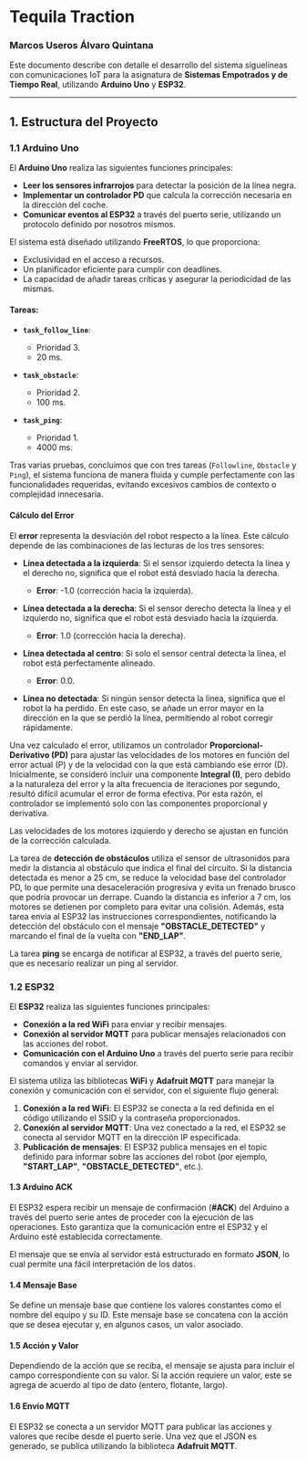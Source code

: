 # Tequila Traction
### Marcos Useros Álvaro Quintana

Este documento describe con detalle el desarrollo del sistema siguelíneas con comunicaciones IoT para la asignatura de **Sistemas Empotrados y de Tiempo Real**, utilizando **Arduino Uno** y **ESP32**.

---

## 1. Estructura del Proyecto

### 1.1 Arduino Uno

El **Arduino Uno** realiza las siguientes funciones principales:

- **Leer los sensores infrarrojos** para detectar la posición de la línea negra.
- **Implementar un controlador PD** que calcula la corrección necesaria en la dirección del coche.
- **Comunicar eventos al ESP32** a través del puerto serie, utilizando un protocolo definido por nosotros mismos.

El sistema está diseñado utilizando **FreeRTOS**, lo que proporciona:

- Exclusividad en el acceso a recursos.
- Un planificador eficiente para cumplir con deadlines.
- La capacidad de añadir tareas críticas y asegurar la periodicidad de las mismas.

#### Tareas:

- **`task_follow_line`**:
  - Prioridad 3.
  - 20 ms.
  
- **`task_obstacle`**:
  - Prioridad 2.
  - 100 ms.
  
- **`task_ping`**:
  - Prioridad 1.
  - 4000 ms.

Tras varias pruebas, concluimos que con tres tareas (`Followline`, `Obstacle` y `Ping`), el sistema funciona de manera fluida y cumple perfectamente con las funcionalidades requeridas, evitando excesivos cambios de contexto o complejidad innecesaria.

#### Cálculo del Error

El **error** representa la desviación del robot respecto a la línea. Este cálculo depende de las combinaciones de las lecturas de los tres sensores:

- **Línea detectada a la izquierda**: Si el sensor izquierdo detecta la línea y el derecho no, significa que el robot está desviado hacia la derecha.
    - **Error**: -1.0 (corrección hacia la izquierda).

- **Línea detectada a la derecha**: Si el sensor derecho detecta la línea y el izquierdo no, significa que el robot está desviado hacia la izquierda.
    - **Error**: 1.0 (corrección hacia la derecha).

- **Línea detectada al centro**: Si solo el sensor central detecta la línea, el robot está perfectamente alineado.
    - **Error**: 0.0.

- **Línea no detectada**: Si ningún sensor detecta la línea, significa que el robot la ha perdido. En este caso, se añade un error mayor en la dirección en la que se perdió la línea, permitiendo al robot corregir rápidamente.

Una vez calculado el error, utilizamos un controlador **Proporcional-Derivativo (PD)** para ajustar las velocidades de los motores en función del error actual (P) y de la velocidad con la que está cambiando ese error (D). Inicialmente, se consideró incluir una componente **Integral (I)**, pero debido a la naturaleza del error y la alta frecuencia de iteraciones por segundo, resultó difícil acumular el error de forma efectiva. Por esta razón, el controlador se implementó solo con las componentes proporcional y derivativa.

Las velocidades de los motores izquierdo y derecho se ajustan en función de la corrección calculada.

La tarea de **detección de obstáculos** utiliza el sensor de ultrasonidos para medir la distancia al obstáculo que indica el final del circuito. Si la distancia detectada es menor a 25 cm, se reduce la velocidad base del controlador PD, lo que permite una desaceleración progresiva y evita un frenado brusco que podría provocar un derrape. Cuando la distancia es inferior a 7 cm, los motores se detienen por completo para evitar una colisión. Además, esta tarea envía al ESP32 las instrucciones correspondientes, notificando la detección del obstáculo con el mensaje **"OBSTACLE_DETECTED"** y marcando el final de la vuelta con **"END_LAP"**.

La tarea **ping** se encarga de notificar al ESP32, a través del puerto serie, que es necesario realizar un ping al servidor.

### 1.2 ESP32

El **ESP32** realiza las siguientes funciones principales:

- **Conexión a la red WiFi** para enviar y recibir mensajes.
- **Conexión al servidor MQTT** para publicar mensajes relacionados con las acciones del robot.
- **Comunicación con el Arduino Uno** a través del puerto serie para recibir comandos y enviar al servidor.

El sistema utiliza las bibliotecas **WiFi** y **Adafruit MQTT** para manejar la conexión y comunicación con el servidor, con el siguiente flujo general:

1. **Conexión a la red WiFi**: El ESP32 se conecta a la red definida en el código utilizando el SSID y la contraseña proporcionados.
2. **Conexión al servidor MQTT**: Una vez conectado a la red, el ESP32 se conecta al servidor MQTT en la dirección IP especificada.
3. **Publicación de mensajes**: El ESP32 publica mensajes en el topic definido para informar sobre las acciones del robot (por ejemplo, **"START_LAP"**, **"OBSTACLE_DETECTED"**, etc.).

#### 1.3 Arduino ACK

El ESP32 espera recibir un mensaje de confirmación (**#ACK**) del Arduino a través del puerto serie antes de proceder con la ejecución de las operaciones. Esto garantiza que la comunicación entre el ESP32 y el Arduino esté establecida correctamente.

El mensaje que se envía al servidor está estructurado en formato **JSON**, lo cual permite una fácil interpretación de los datos.

#### 1.4 Mensaje Base

Se define un mensaje base que contiene los valores constantes como el nombre del equipo y su ID. Este mensaje base se concatena con la acción que se desea ejecutar y, en algunos casos, un valor asociado.

#### 1.5 Acción y Valor

Dependiendo de la acción que se reciba, el mensaje se ajusta para incluir el campo correspondiente con su valor. Si la acción requiere un valor, este se agrega de acuerdo al tipo de dato (entero, flotante, largo).

#### 1.6 Envío MQTT

El ESP32 se conecta a un servidor MQTT para publicar las acciones y valores que recibe desde el puerto serie. Una vez que el JSON es generado, se publica utilizando la biblioteca **Adafruit MQTT**.


